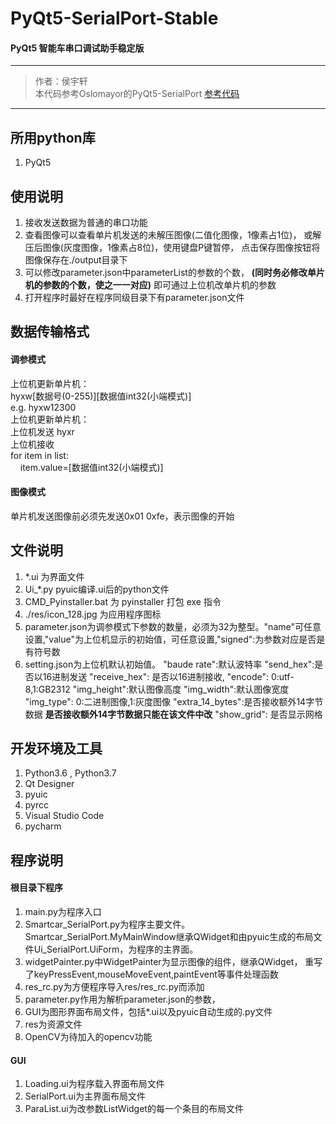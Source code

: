 # PyQt5-SerialPort-Stable
#### PyQt5 智能车串口调试助手稳定版  

--- 
>作者：侯宇轩  
> 本代码参考Oslomayor的PyQt5-SerialPort 
> [参考代码](https://github.com/Oslomayor/PyQt5-SerialPort-Stable)  
---

## 所用python库
1. PyQt5

## 使用说明
1. 接收发送数据为普通的串口功能
2. 查看图像可以查看单片机发送的未解压图像(二值化图像，1像素占1位)，
或解压后图像(灰度图像，1像素占8位)，使用键盘P键暂停，
点击保存图像按钮将图像保存在./output目录下
3. 可以修改parameter.json中parameterList的参数的个数，
**(同时务必修改单片机的参数的个数，使之一一对应)** 即可通过上位机改单片机的参数
4. 打开程序时最好在程序同级目录下有parameter.json文件

## 数据传输格式
#### 调参模式
上位机更新单片机：  
hyxw\[数据号(0-255)\]\[数据值int32(小端模式)\]  
e.g. hyxw12300  
上位机更新单片机：  
上位机发送 hyxr  
上位机接收   
for item in list:  
&nbsp;&nbsp;&nbsp;&nbsp;item.value=\[数据值int32(小端模式)\]  

#### 图像模式
单片机发送图像前必须先发送0x01 0xfe，表示图像的开始

## 文件说明
1. *.ui 为界面文件  
2. Ui_*.py pyuic编译.ui后的python文件  
3. CMD_Pyinstaller.bat 为 pyinstaller 打包 exe 指令  
4. ./res/icon_128.jpg 为应用程序图标 
5. parameter.json为调参模式下参数的数量，必须为32为整型。"name"可任意设置,"value"为上位机显示的初始值，可任意设置,"signed":为参数对应是否是有符号数 
6. setting.json为上位机默认初始值。
    "baude rate":默认波特率
    "send_hex":是否以16进制发送
    "receive_hex": 是否以16进制接收,
    "encode": 0:utf-8,1:GB2312
    "img_height":默认图像高度
    "img_width":默认图像宽度
    "img_type": 0:二进制图像,1:灰度图像
    "extra_14_bytes":是否接收额外14字节数据
    **是否接收额外14字节数据只能在该文件中改**
    "show_grid": 是否显示网格


## 开发环境及工具
1. Python3.6 , Python3.7
2. Qt Designer
3. pyuic
4. pyrcc
5. Visual Studio Code
6. pycharm

## 程序说明
#### 根目录下程序
1. main.py为程序入口
2. Smartcar_SerialPort.py为程序主要文件。
Smartcar_SerialPort.MyMainWindow继承QWidget和由pyuic生成的布局文件Ui_SerialPort.UiForm，为程序的主界面。
3. widgetPainter.py中WidgetPainter为显示图像的组件，继承QWidget，
重写了keyPressEvent,mouseMoveEvent,paintEvent等事件处理函数
4. res_rc.py为方便程序导入res/res_rc.py而添加
5. parameter.py作用为解析parameter.json的参数，
6. GUI为图形界面布局文件，包括*.ui以及pyuic自动生成的.py文件
7. res为资源文件
8. OpenCV为待加入的opencv功能
#### GUI
1. Loading.ui为程序载入界面布局文件
2. SerialPort.ui为主界面布局文件
3. ParaList.ui为改参数ListWidget的每一个条目的布局文件

